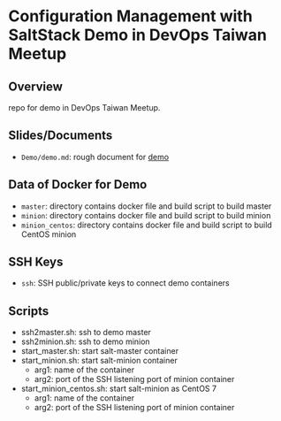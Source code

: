 # Configuration Management with SaltStack Demo in DevOps Taiwan Meetup

## Overview

repo for demo in DevOps Taiwan Meetup.

## Slides/Documents

* `Demo/demo.md`: rough document for [demo](Demo/demo.md)

## Data of Docker for Demo

* `master`: directory contains docker file and build script to build master
* `minion`: directory contains docker file and build script to build minion
* `minion_centos`: directory contains docker file and build script to build CentOS minion

## SSH Keys

* `ssh`: SSH public/private keys to connect demo containers

## Scripts

* ssh2master.sh: ssh to demo master
* ssh2minion.sh: ssh to demo minion
* start\_master.sh: start salt-master container
* start\_minion.sh: start salt-minion container
    * arg1: name of the container
    * arg2: port of the SSH listening port of minion container
* start\_minion\_centos.sh: start salt-minion as CentOS 7
    * arg1: name of the container
    * arg2: port of the SSH listening port of minion container

